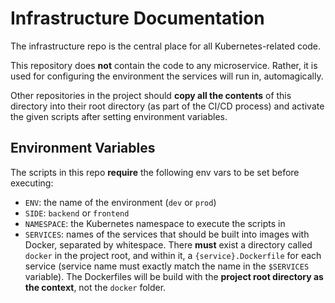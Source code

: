 # Infrastructure Documentation

The infrastructure repo is the central place for all Kubernetes-related code.

This repository does **not** contain the code to any microservice. Rather, it is used for configuring the environment the services will run in, automagically.

Other repositories in the project should **copy all the contents** of this directory into their root directory (as part of the CI/CD process) and activate the given scripts after setting environment variables.

## Environment Variables

The scripts in this repo **require** the following env vars to be set before executing:

* `ENV`: the name of the environment (`dev` or `prod`)
* `SIDE`: `backend` or `frontend`
* `NAMESPACE`: the Kubernetes namespace to execute the scripts in
* `SERVICES`: names of the services that should be built into images with Docker, separated by whitespace. There **must** exist a directory called `docker` in the project root, and within it, a `{service}.Dockerfile` for each service (service name must exactly match the name in the `$SERVICES` variable). The Dockerfiles will be build with the **project root directory as the context**, not the `docker` folder.